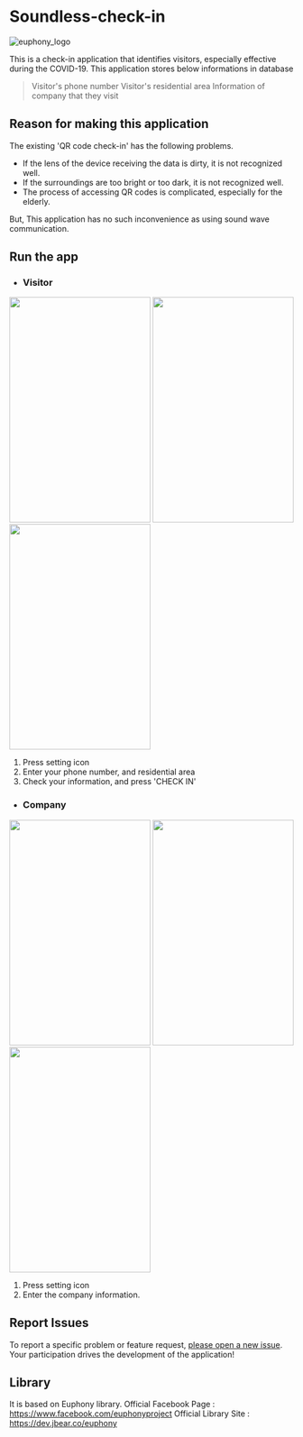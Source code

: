 # Soundless-check-in

![euphony_logo](https://user-images.githubusercontent.com/8490058/129358383-14b6f34d-9264-4c49-9538-3ef2e62a6490.png)

This is a check-in application that identifies visitors, especially effective during the COVID-19.
This application stores below informations in database
> Visitor's phone number
> Visitor's residential area
> Information of company that they visit

## Reason for making this application

The existing 'QR code check-in'  has the following problems.

* If the lens of the device receiving the data is dirty, it is not recognized well.
* If the surroundings are too bright or too dark, it is not recognized well.
* The process of accessing QR codes is complicated, especially for the elderly.

But, This application has no such inconvenience as using sound wave communication.

## Run the app
* ### Visitor
 
<img src="https://user-images.githubusercontent.com/88221233/131171579-b1764fac-3113-4c3c-a3d8-a3a05293747a.png"  width="250" height="400"/>  <img src="https://user-images.githubusercontent.com/88221233/131210946-1699ae82-1fb9-4316-84fe-d4eefb7f07c5.png"  width="250" height="400"/> <img src="https://user-images.githubusercontent.com/88221233/131171850-6826b0ca-af2d-4819-98c3-97268812404d.png"  width="250" height="400"/>
1. Press setting icon
2. Enter your phone number, and residential area
3. Check your information, and press 'CHECK IN'

* ### Company

<img src="https://user-images.githubusercontent.com/88221233/131173092-734265c0-2cfa-41a6-91c5-c2dcc38f916d.png"  width="250" height="400"/>  <img src="https://user-images.githubusercontent.com/88221233/131173182-922e3e0d-bfe4-45fb-a444-eea690742993.png"  width="250" height="400"/> <img src="https://user-images.githubusercontent.com/88221233/131173224-6939d699-1c70-4516-87b6-0bb442cb5f5e.png"  width="250" height="400"/>
1. Press setting icon
2. Enter the company information.

## Report Issues

To report a specific problem or feature request, [please open a new issue](https://github.com/euphony-io/soundless-check-in/issues/new/choose). 
Your participation drives the development of the application!

## Library

It is based on Euphony library. 
Official Facebook Page : https://www.facebook.com/euphonyproject
Official Library Site : https://dev.jbear.co/euphony

